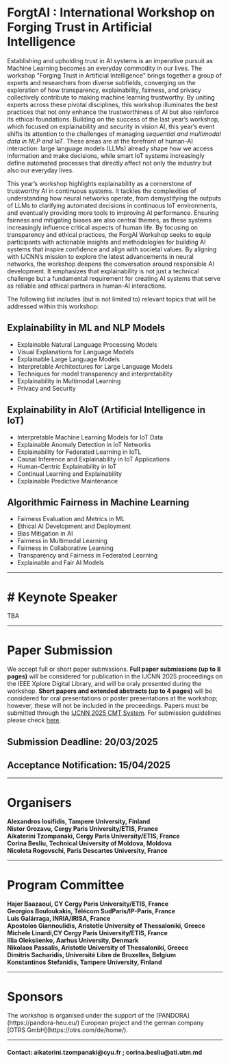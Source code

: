 <h1>	ForgtAI : International Workshop on Forging Trust in Artificial Intelligence </h1>
 
Establishing and upholding trust in AI systems is an imperative pursuit as Machine Learning becomes an everyday commodity in our lives. The workshop "Forging Trust in Artificial Intelligence" brings together a group of experts and researchers from diverse subfields, converging on the exploration of how transparency, explainability, fairness, and privacy collectively contribute to making machine learning trustworthy. By uniting experts across these pivotal disciplines, this workshop illuminates the best practices that not only enhance the trustworthiness of AI but also reinforce its ethical foundations. Building on the success of the last year’s workshop, which focused on explainability and security in vision AI, this year’s event shifts its attention to the challenges of managing _sequential and multimodal data in NLP and IoT_. These areas are at the forefront of human-AI interaction: large language models (LLMs) already shape how we access information and make decisions,  while smart IoT systems increasingly define automated processes that directly affect not only the industry but also our everyday lives.

This year’s workshop highlights explainability as a cornerstone of trustworthy AI in continuous systems. It tackles the complexities of understanding how neural networks operate, from demystifying the outputs of LLMs to clarifying automated decisions in continuous IoT environments, and eventually providing more tools to improving AI performance.  Ensuring fairness and mitigating biases are also central themes, as these systems increasingly influence critical aspects of human life. By focusing on transparency and ethical practices, the ForgAI Workshop seeks to equip participants with actionable insights and methodologies for building AI systems that inspire confidence and align with societal values.
By aligning with IJCNN’s mission to explore the latest advancements in neural networks, the workshop deepens the conversation around responsible AI development. It emphasizes that explainability is not just a technical challenge but a fundamental requirement for creating AI systems that serve as reliable and ethical partners in human-AI interactions.


The following list includes (but is not limited to) relevant topics that will be addressed within this workshop:  

<h2> Explainability in ML and NLP Models </h2>
 <ul>
              <li>Explainable Natural Language Processing Models</li>
              <li>Visual Explanations for Language Models</li>
              <li>Explainable Large Language Models</li>               
              <li>Interpretable Architectures for Large Language Models</li>
              <li>Techniques for model transparency and interpretability</li>
              <li>Explainability in Multimodal Learning</li>
              <li>Privacy and Security</li>
  </ul> 

<h2> Explainability in AIoT (Artificial Intelligence in IoT)</h2>
 <ul>
              <li>Interpretable Machine Learning Models for IoT Data</li>
              <li>Explainable Anomaly Detection in IoT Networks</li>
              <li>Explainability for Federated Learning in IoTL</li>
              <li>Causal Inference and Explainability in IoT Applications</li>
              <li>Human-Centric Explainability in IoT</li>
              <li>Continual Learning and Explainability</li>
              <li>Explainable Predictive Maintenance</li>

  </ul> 

<h2> Algorithmic Fairness in Machine Learning</h2>
 <ul>
              <li>Fairness Evaluation and Metrics in ML</li>
              <li>Ethical AI Development and Deployment</li>
              <li>Bias Mitigation in AI</li>
              <li>Fairness in Multimodal Learning</li>
              <li>Fairness in Collaborative Learning</li>
              <li>Transparency and Fairness in Federated Learning</li>
              <li>Explainable and Fair AI Models</li>

  </ul> 



<hr>

<h1># Keynote Speaker</h1>
TBA




<hr>

<h1> Paper Submission</h1>

We accept full or short paper submissions. **Full paper submissions (up to 8 pages)** will be considered for publication in the IJCNN 2025 proceedings on the IEEE Xplore Digital Library, and will be oraly presented during the workshop. **Short papers and extended abstracts (up to 4 pages)** will be considered for oral presentations or poster presentations at the workshop; however, these will not be included in the proceedings. Papers must be submitted through the [IJCNN 2025 CMT System](https://cmt3.research.microsoft.com/IJCNN2025/Track/3/Submission/Create). For submission guidelines please check [here](https://2025.ijcnn.org/authors/initial-author-instructions).
## Submission Deadline: 20/03/2025
## Acceptance Notification: 15/04/2025

<hr>

<h1> Organisers</h1>

**Alexandros Iosifidis, Tampere University, Finland**<br>
**Nistor Grozavu, Cergy Paris University/ETIS, France**<br>
**Aikaterini Tzompanaki, Cergy Paris University/ETIS, France**<br>
**Corina Besliu, Technical University of Moldova, Moldova** <br>
**Nicoleta Rogovschi,  Paris Descartes University, France**<br>

<hr>

<h1> Program Committee</h1>

**Hajer Baazaoui, CY Cergy Paris University/ETIS, France**<br>
**Georgios Bouloukakis, Télécom SudParis/IP-Paris, France**<br>
**Luis Galárraga, INRIA/IRISA, France**<br>
**Apostolos Giannoulidis, Aristotle University of Thessaloniki, Greece**<br>
**Michele Linardi,CY Cergy Paris University/ETIS, France**<br> 
**Illia Oleksiienko, Aarhus University, Denmark**<br>
**Nikolaos Passalis, Aristotle University of Thessaloniki, Greece**<br>
**Dimitris Sacharidis, Université Libre de Bruxelles, Belgium**<br>
**Konstantinos Stefanidis, Tampere University, Finland**<br>

<hr>

<h1> Sponsors</h1>
The workshop is organised under the support of the [PANDORA](https://pandora-heu.eu/) European project and the german company [OTRS GmbH](https://otrs.com/de/home/).

<hr>

<h4> Contact: aikaterini.tzompanaki@cyu.fr ; corina.besliu@ati.utm.md </h4>
